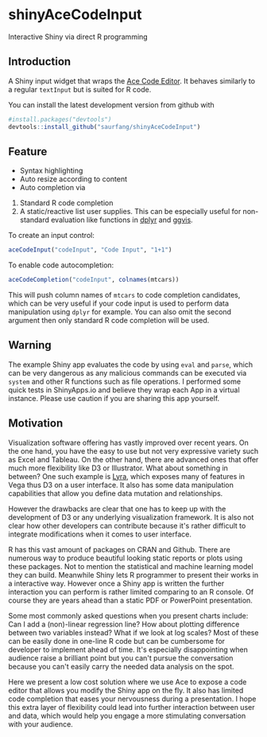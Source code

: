 shinyAceCodeInput
===============

Interactive Shiny via direct R programming

## Introduction

A Shiny input widget that wraps the [Ace Code Editor](http://ace.c9.io/). It behaves similarly to a 
regular `textInput` but is suited for R code.

You can install the latest development version from github with
```R
#install.packages("devtools")
devtools::install_github("saurfang/shinyAceCodeInput")
```

## Feature

- Syntax highlighting
- Auto resize according to content
- Auto completion via
 1. Standard R code completion
 2. A static/reactive list user supplies. This can be especially useful for non-standard evaluation
 like functions in [dplyr](https://github.com/hadley/dplyr) and [ggvis](https://github.com/rstudio/ggvis).

To create an input control:
```R
aceCodeInput("codeInput", "Code Input", "1+1")
```
To enable code autocompletion:
```R
aceCodeCompletion("codeInput", colnames(mtcars))
```
This will push column names of `mtcars` to code completion candidates, which can be very useful
if your code input is used to perform data manipulation using `dplyr` for example. You can also
omit the second argument then only standard R code completion will be used.

## Warning

The example Shiny app evaluates the code by using `eval` and `parse`, which can be very dangerous as any
malicious commands can be executed via `system` and other R functions such as file operations. I performed
some quick tests in ShinyApps.io and believe they wrap each App in a virtual instance. Please use caution
if you are sharing this app yourself.

## Motivation

Visualization software offering has vastly improved over recent years. On the one hand, you have the easy to use but not 
very expressive variety such as Excel and Tableau. On the other hand, there are advanced ones that offer much more 
flexibility like D3 or Illustrator. What about something in between? One such example is [Lyra](https://github.com/uwdata/lyra), which exposes many of 
features in Vega thus D3 on a user interface. It also has some data manipulation capabilities that allow you define
data mutation and relationships.


However the drawbacks are clear that one has to keep up with the development of D3 or any underlying visualization framework. 
It is also not clear how other developers can contribute because it's rather difficult to integrate modifications when it
comes to user interface.

R has this vast amount of packages on CRAN and Github. There are numerous way to produce beautiful looking
static reports or plots using these packages. Not to mention the statistical and machine learning model they can build.
Meanwhile Shiny lets R programmer to present their works in a interactive way. 
However once a Shiny app is written the further interaction you can perform is rather limited comparing
to an R console. Of course they are years ahead than a static PDF or PowerPoint presentation.


Some most commonly asked questions when you present charts include: 
Can I add a (non)-linear regression line? 
How about plotting difference between two variables instead? 
What if we look at log scales? 
Most of these can be easily done in one-line R code but can be cumbersome for developer to implement ahead of time. 
It's especially disappointing when audience raise a brilliant point
but you can't pursue the conversation because you can't easily carry the needed data analysis on the spot.

Here we present a low cost solution where we use Ace to expose a code editor that allows you modify the Shiny
app on the fly. It also has limited code completion that eases your nervousness during a presentation. I hope this
extra layer of flexibility could lead into further interaction between user and data, which would help you
engage a more stimulating conversation with your audience.